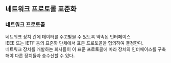 ## 네트워크 프로토콜 표준화

### 네트워크 프로토콜

네트워크 장치 간에 데이터를 주고받을 수 있도록 약속된 인터페이스<br/>
IEEE 또는 IETF 등의 표준화 단체에서 표준 프로토콜을 협의하여 결정한다.<br/>
네트워크 장치를 개발하는 회사들이 이 표준 프로토콜에 따라 장치의 인터페이스를 구축해야 다른 장치들과 송수신할 수 있다.
